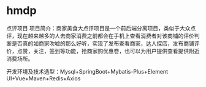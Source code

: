 # hmdp
点评项目
项目简介：商家美食大点评项目是一个前后端分离项目，类似于大众点评，现在越来越多的人去商家消费之前都会在手机上查看消费者对该商铺的评价判断是否真的如商家吹嘘的那么好听，实现了发布查看商家，达人探店，发布商铺评价，点赞，关注，签到等功能，抢商家购优惠卷，也可以为用户提供查看提供附近消费场所。

开发环境及技术选型：Mysql+SpringBoot+Mybatis-Plus+Element UI+Vue+Maven+Redis+Axios

